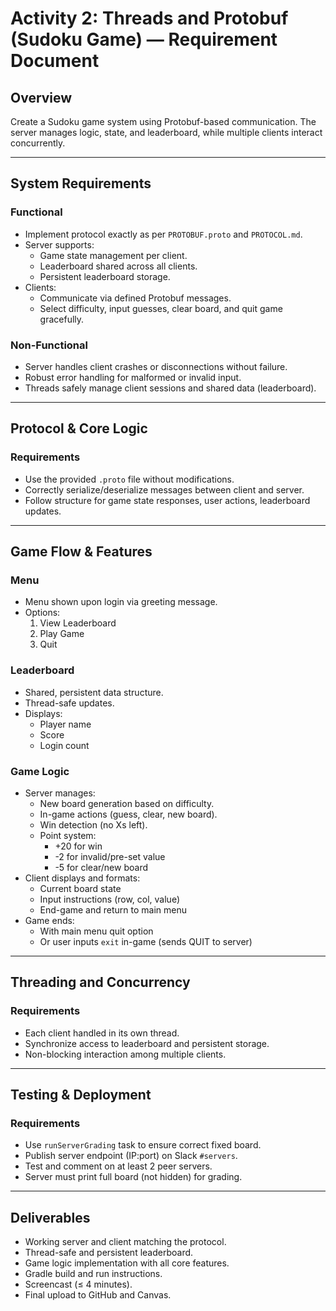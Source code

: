 # Activity 2: Threads and Protobuf (Sudoku Game) — Requirement Document

## Overview
Create a Sudoku game system using Protobuf-based communication. The server manages logic, state, and leaderboard, while multiple clients interact concurrently.

---

## System Requirements

### Functional
- Implement protocol exactly as per `PROTOBUF.proto` and `PROTOCOL.md`.
- Server supports:
  - Game state management per client.
  - Leaderboard shared across all clients.
  - Persistent leaderboard storage.
- Clients:
  - Communicate via defined Protobuf messages.
  - Select difficulty, input guesses, clear board, and quit game gracefully.

### Non-Functional
- Server handles client crashes or disconnections without failure.
- Robust error handling for malformed or invalid input.
- Threads safely manage client sessions and shared data (leaderboard).

---

## Protocol & Core Logic

### Requirements
- Use the provided `.proto` file without modifications.
- Correctly serialize/deserialize messages between client and server.
- Follow structure for game state responses, user actions, leaderboard updates.

---

## Game Flow & Features

### Menu
- Menu shown upon login via greeting message.
- Options:
  1. View Leaderboard
  2. Play Game
  3. Quit

### Leaderboard
- Shared, persistent data structure.
- Thread-safe updates.
- Displays:
  - Player name
  - Score
  - Login count

### Game Logic
- Server manages:
  - New board generation based on difficulty.
  - In-game actions (guess, clear, new board).
  - Win detection (no Xs left).
  - Point system:
    - +20 for win
    - -2 for invalid/pre-set value
    - -5 for clear/new board
- Client displays and formats:
  - Current board state
  - Input instructions (row, col, value)
  - End-game and return to main menu
- Game ends:
  - With main menu quit option
  - Or user inputs `exit` in-game (sends QUIT to server)

---

## Threading and Concurrency

### Requirements
- Each client handled in its own thread.
- Synchronize access to leaderboard and persistent storage.
- Non-blocking interaction among multiple clients.

---

## Testing & Deployment

### Requirements
- Use `runServerGrading` task to ensure correct fixed board.
- Publish server endpoint (IP:port) on Slack `#servers`.
- Test and comment on at least 2 peer servers.
- Server must print full board (not hidden) for grading.

---

## Deliverables
- Working server and client matching the protocol.
- Thread-safe and persistent leaderboard.
- Game logic implementation with all core features.
- Gradle build and run instructions.
- Screencast (≤ 4 minutes).
- Final upload to GitHub and Canvas.
